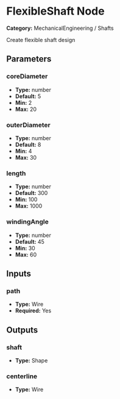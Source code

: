 
# FlexibleShaft Node

**Category:** MechanicalEngineering / Shafts

Create flexible shaft design

## Parameters


### coreDiameter
- **Type:** number
- **Default:** 5
- **Min:** 2
- **Max:** 20



### outerDiameter
- **Type:** number
- **Default:** 8
- **Min:** 4
- **Max:** 30



### length
- **Type:** number
- **Default:** 300
- **Min:** 100
- **Max:** 1000



### windingAngle
- **Type:** number
- **Default:** 45
- **Min:** 30
- **Max:** 60



## Inputs


### path
- **Type:** Wire
- **Required:** Yes



## Outputs


### shaft
- **Type:** Shape



### centerline
- **Type:** Wire




